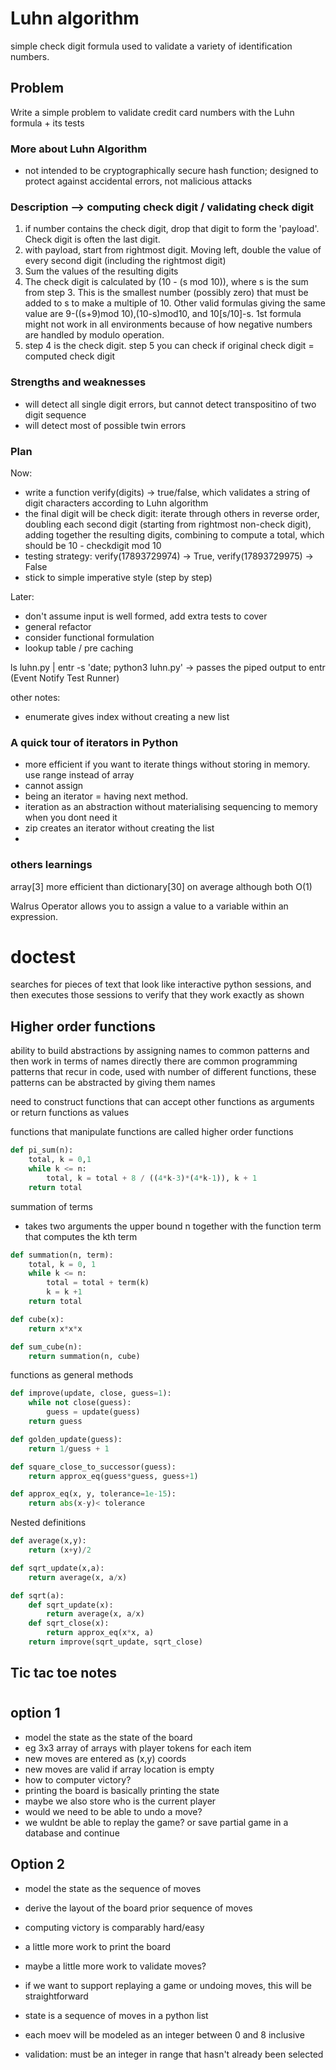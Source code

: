 # Luhn algorithm

simple check digit formula used to validate a variety of identification numbers.

## Problem

Write a simple problem to validate credit card numbers with the Luhn formula + its tests

### More about Luhn Algorithm

- not intended to be cryptographically secure hash function; designed to protect against accidental errors, not malicious attacks

### Description --> computing check digit / validating check digit

1. if number contains the check digit, drop that digit to form the 'payload'. Check digit is often the last digit.
2. with payload, start from rightmost digit. Moving left, double the value of every second digit (including the rightmost digit)
3. Sum the values of the resulting digits
4. The check digit is calculated by (10 - (s mod 10)), where s is the sum from step 3. This is the smallest number (possibly zero) that must be added to s to make a multiple of 10. Other valid formulas giving the same value are 9-((s+9)mod 10),(10-s)mod10, and 10[s/10]-s. 1st formula might not work in all environments because of how negative numbers are handled by modulo operation.
5. step 4 is the check digit. step 5 you can check if original check digit = computed check digit

### Strengths and weaknesses

- will detect all single digit errors, but cannot detect transpositino of two digit sequence
- will detect most of possible twin errors

### Plan

Now:

- write a function verify(digits) -> true/false, which validates a string of digit characters according to Luhn algorithm
- the final digit will be check digit: iterate through others in reverse order,
  doubling each second digit (starting from rightmost non-check digit), adding together the resulting digits, combining to compute a total, which should be 10 - checkdigit mod 10
- testing strategy: verify(17893729974) -> True, verify(17893729975) -> False
- stick to simple imperative style (step by step)

Later:

- don't assume input is well formed, add extra tests to cover
- general refactor
- consider functional formulation
- lookup table / pre caching

ls luhn.py | entr -s 'date; python3 luhn.py' -> passes the piped output to entr (Event Notify Test Runner)

other notes:

- enumerate gives index without creating a new list

### A quick tour of iterators in Python

- more efficient if you want to iterate things without storing in memory. use range instead of array
- cannot assign
- being an iterator = having next method.
- iteration as an abstraction without materialising sequencing to memory when you dont need it
- zip creates an iterator without creating the list
-

### others learnings

array[3] more efficient than dictionary[30] on average although both O(1)

Walrus Operator allows you to assign a value to a variable within an expression.

# doctest

searches for pieces of text that look like interactive python sessions, and then executes those sessions to verify that they work exactly as shown

## Higher order functions

ability to build abstractions by assigning names to common patterns and then work in terms of names directly
there are common programming patterns that recur in code, used with number of different functions, these patterns can be abstracted by giving them names

need to construct functions that can accept other functions as arguments or return functions as values

functions that manipulate functions are called higher order functions

```python
def pi_sum(n):
    total, k = 0,1
    while k <= n:
        total, k = total + 8 / ((4*k-3)*(4*k-1)), k + 1
    return total
```

summation of terms

- takes two arguments the upper bound n together with the function term that computes the kth term

```python
def summation(n, term):
    total, k = 0, 1
    while k <= n:
        total = total + term(k)
        k = k +1
    return total
```

```python
def cube(x):
    return x*x*x
```

```python
def sum_cube(n):
    return summation(n, cube)
```

functions as general methods

```python
def improve(update, close, guess=1):
    while not close(guess):
        guess = update(guess)
    return guess

def golden_update(guess):
    return 1/guess + 1

def square_close_to_successor(guess):
    return approx_eq(guess*guess, guess+1)

def approx_eq(x, y, tolerance=1e-15):
    return abs(x-y)< tolerance
```

Nested definitions

```python
def average(x,y):
    return (x+y)/2

def sqrt_update(x,a):
    return average(x, a/x)

def sqrt(a):
    def sqrt_update(x):
        return average(x, a/x)
    def sqrt_close(x):
        return approx_eq(x*x, a)
    return improve(sqrt_update, sqrt_close)
```

## Tic tac toe notes

#

## option 1

- model the state as the state of the board
- eg 3x3 array of arrays with player tokens for each item
- new moves are entered as (x,y) coords
- new moves are valid if array location is empty
- how to computer victory?
- printing the board is basically printing the state
- maybe we also store who is the current player
- would we need to be able to undo a move?
- we wuldnt be able to replay the game? or save partial game in a database and continue

## Option 2

- model the state as the sequence of moves
- derive the layout of the board prior sequence of moves
- computing victory is comparably hard/easy
- a little more work to print the board
- maybe a little more work to validate moves?
- if we want to support replaying a game or undoing moves, this will be straightforward

- state is a sequence of moves in a python list
- each moev will be modeled as an integer between 0 and 8 inclusive
- validation: must be an integer in range that hasn't already been selected
